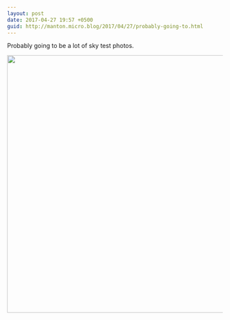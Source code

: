 ```yaml
---
layout: post
date: 2017-04-27 19:57 +0500
guid: http://manton.micro.blog/2017/04/27/probably-going-to.html
---
```

Probably going to be a lot of sky test photos.

<img src="http://manton.micro.blog/uploads/2017/863e1c5e0b.jpg" width="600" height="600" style="height: auto" />
